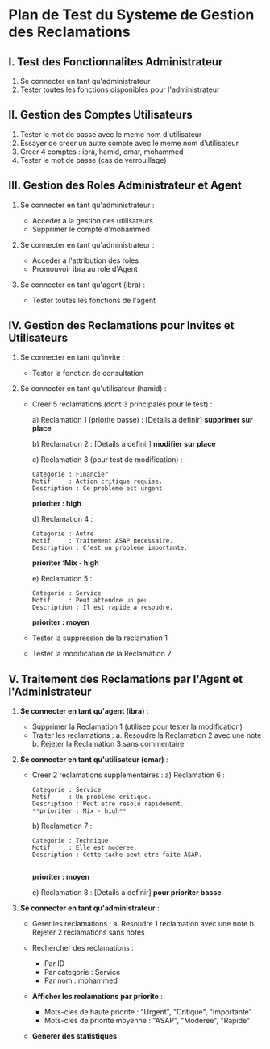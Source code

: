 # Plan de Test du Systeme de Gestion des Reclamations

## I. Test des Fonctionnalites Administrateur

1. Se connecter en tant qu'administrateur
2. Tester toutes les fonctions disponibles pour l'administrateur

## II. Gestion des Comptes Utilisateurs

1. Tester le mot de passe avec le meme nom d'utilisateur
2. Essayer de creer un autre compte avec le meme nom d'utilisateur
3. Creer 4 comptes : ibra, hamid, omar, mohammed
4. Tester le mot de passe (cas de verrouillage)

## III. Gestion des Roles Administrateur et Agent

1. Se connecter en tant qu'administrateur :
   - Acceder a la gestion des utilisateurs
   - Supprimer le compte d'mohammed

2. Se connecter en tant qu'administrateur :
   - Acceder a l'attribution des roles
   - Promouvoir ibra au role d'Agent

3. Se connecter en tant qu'agent (ibra) :
   - Tester toutes les fonctions de l'agent

## IV. Gestion des Reclamations pour Invites et Utilisateurs

1. Se connecter en tant qu'invite :
   - Tester la fonction de consultation

2. Se connecter en tant qu'utilisateur (hamid) :
   - Creer 5 reclamations (dont 3 principales pour le test) :

     a) Reclamation 1 (priorite basse) : [Details a definir] 
         **supprimer sur place**

     b) Reclamation 2 : [Details a definir]
         **modifier sur place**
     
     c) Reclamation 3 (pour test de modification) :
     ```
     Categorie : Financier
     Motif     : Action critique requise.
     Description : Ce probleme est urgent.
     ```
     **prioriter : high**

     d) Reclamation 4 :
     ```
     Categorie : Autre
     Motif     : Traitement ASAP necessaire.
     Description : C'est un probleme importante.
     ```
     **prioriter :Mix - high**

     e) Reclamation 5 :
     ```
     Categorie : Service
     Motif     : Peut attendre un peu.
     Description : Il est rapide a resoudre.
     ```
      **prioriter : moyen**
     


   - Tester la suppression de la reclamation 1
   - Tester la modification de la Reclamation 2

## V. Traitement des Reclamations par l'Agent et l'Administrateur

1. **Se connecter en tant qu'agent (ibra)** :
   - Supprimer la Reclamation 1 (utilisee pour tester la modification)
   - Traiter les reclamations :
     a. Resoudre la Reclamation 2 avec une note
     b. Rejeter la Reclamation 3 sans commentaire

2. **Se connecter en tant qu'utilisateur (omar)** :
   - Creer 2 reclamations supplementaires :
     a) Reclamation 6 :
     ```
     Categorie : Service
     Motif     : Un probleme critique.
     Description : Peut etre resolu rapidement.
     **prioriter : Mix - high**
     ```

     b) Reclamation 7 :
     ```
     Categorie : Technique
     Motif     : Elle est moderee.
     Description : Cette tache peut etre faite ASAP.
      
     ```
     **prioriter : moyen**

     e) Reclamation 8 : [Details a definir]
      **pour prioriter basse**

3. **Se connecter en tant qu'administrateur** :
   - Gerer les reclamations :
     a. Resoudre 1 reclamation avec une note
     b. Rejeter 2 reclamations sans notes

   - Rechercher des reclamations :
     - Par ID
     - Par categorie : Service
     - Par nom : mohammed

   - **Afficher les reclamations par priorite** :
     - Mots-cles de haute priorite : "Urgent", "Critique", "Importante"
     - Mots-cles de priorite moyenne : "ASAP", "Moderee", "Rapide"

   - **Generer des statistiques**